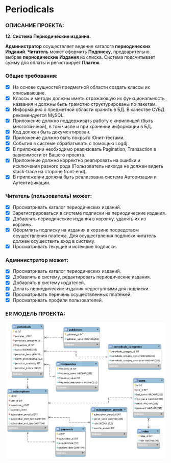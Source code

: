 # Periodicals

### ОПИСАНИЕ ПРОЕКТА:

**12. Система Периодические издания.**

**Администратор** осуществляет ведение каталога **периодических Изданий**.
**Читатель** может оформить **Подписку**, предварительно выбрав **периодические
Издания** из списка. Система подсчитывает сумму для оплаты и регистрирует **Платеж**.

### Общие требования:
- [x] На основе сущностей предметной области создать классы их описывающие.
- [x] Классы и методы должны иметь отражающую их функциональность названия и должны быть грамотно структурированы по пакетам.
- [x] Информацию о предметной области хранить в БД. В качестве СУБД рекомендуется MySQL.
- [x] Приложение должно поддерживать работу с кириллицей (быть многоязычной), в том числе и при хранении информации в БД.
- [x] Код должен быть документирован.
- [x] Приложение должно быть покрыто Юнит-тестами.
- [x] Cобытия в системе обрабатывать с помощью Log4j.
- [x] В приложении необходимо реализовать Pagination, Transaction в зависимости от Вашего проекта.
- [x] Приложение должно корректно реагировать на ошибки и исключения разного рода (Пользователь никогда не должен видеть stack-trace на стороне front-end).
- [x] В приложении должна быть реализована система Авторизации и Аутентификации.

### Читатель (пользователь) может:
- [x] Просматривать каталог периодических изданий.
- [x] Зарегистрироваться в системе подписки на периодические издания.
- [x] Добавлять периодические издания в корзину, удалять их из корзины.
- [x] Оформлять подписку на издания в корзине посредством осуществления платежа.
 Для осуществления подписки читатель должен осуществить вход в систему.
- [x] Просматривать текущие и истекшие подписки.

### Администратор может:
- [x] Просматривать каталог периодических изданий.
- [x] Добавлять в систему, редактировать периодические издания.
- [x] Добавлять в систему издателей.
- [x] Делать периодические издания недоступными для подписки.
- [x] Просматривать перечень осуществленных платежей.
- [x] Просматривать профили пользователей.

### ER МОДЕЛЬ ПРОЕКТА:
![ER-MODEL](src/main/resources/images/er_model.png)